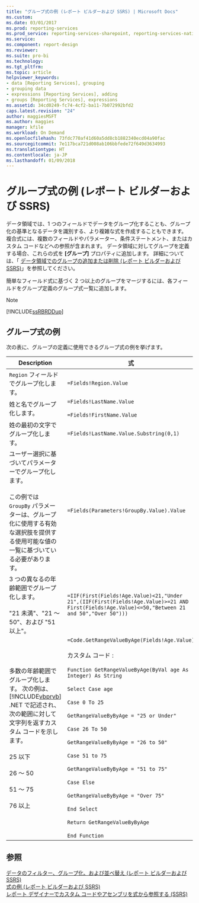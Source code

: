 ```yaml
---
title: "グループ式の例 (レポート ビルダーおよび SSRS) | Microsoft Docs"
ms.custom: 
ms.date: 03/01/2017
ms.prod: reporting-services
ms.prod_service: reporting-services-sharepoint, reporting-services-native
ms.service: 
ms.component: report-design
ms.reviewer: 
ms.suite: pro-bi
ms.technology: 
ms.tgt_pltfrm: 
ms.topic: article
helpviewer_keywords:
- data [Reporting Services], grouping
- grouping data
- expressions [Reporting Services], adding
- groups [Reporting Services], expressions
ms.assetid: 34cd0249-fc74-4cf2-ba11-7b072992bfd2
caps.latest.revision: "24"
author: maggiesMSFT
ms.author: maggies
manager: kfile
ms.workload: On Demand
ms.openlocfilehash: 73fdc770af41d60a5dd8cb1882340ecd04a90fac
ms.sourcegitcommit: 7e117bca721d008ab106bbfede72f649d3634993
ms.translationtype: HT
ms.contentlocale: ja-JP
ms.lasthandoff: 01/09/2018
---
```

# <a name="group-expression-examples-report-builder-and-ssrs"></a>グループ式の例 (レポート ビルダーおよび SSRS)
  データ領域では、1 つのフィールドでデータをグループ化することも、グループ化の基準となるデータを識別する、より複雑な式を作成することもできます。 複合式には、複数のフィールドやパラメーター、条件ステートメント、またはカスタム コードなどへの参照が含まれます。 データ領域に対してグループを定義する場合、これらの式を **[グループ]** プロパティに追加します。 詳細については、「 [データ領域でのグループの追加または削除 &#40;レポート ビルダーおよび SSRS&#41;](../../reporting-services/report-design/add-or-delete-a-group-in-a-data-region-report-builder-and-ssrs.md)」を参照してください。  
  
 簡単なフィールド式に基づく 2 つ以上のグループをマージするには、各フィールドをグループ定義のグループ式一覧に追加します。  
  
> [!NOTE]  
>  [!INCLUDE[ssRBRDDup](../../includes/ssrbrddup-md.md)]  
  
## <a name="examples-of-group-expressions"></a>グループ式の例  
 次の表に、グループの定義に使用できるグループ式の例を挙げます。  
  
|Description|式|  
|-----------------|----------------|  
|`Region` フィールドでグループ化します。|`=Fields!Region.Value`|  
|姓と名でグループ化します。|`=Fields!LastName.Value`<br /><br /> `=Fields!FirstName.Value`|  
|姓の最初の文字でグループ化します。|`=Fields!LastName.Value.Substring(0,1)`|  
|ユーザー選択に基づいてパラメーターでグループ化します。<br /><br /> この例では `GroupBy` パラメーターは、グループ化に使用する有効な選択肢を提供する使用可能な値の一覧に基づいている必要があります。|`=Fields(Parameters!GroupBy.Value).Value`|  
|3 つの異なるの年齢範囲でグループ化します。<br /><br /> "21 未満"、"21 ～ 50"、および "51 以上"。|`=IIF(First(Fields!Age.Value)<21,"Under 21",(IIF(First(Fields!Age.Value)>=21 AND First(Fields!Age.Value)<=50,"Between 21 and 50","Over 50")))`|  
|多数の年齢範囲でグループ化します。 次の例は、 [!INCLUDE[vbprvb](../../includes/vbprvb-md.md)] .NET で記述され、次の範囲に対して文字列を返すカスタム コードを示します。<br /><br /> 25 以下<br /><br /> 26 ～ 50<br /><br /> 51 ～ 75<br /><br /> 76 以上|`=Code.GetRangeValueByAge(Fields!Age.Value)`<br /><br /> カスタム コード :<br /><br /> `Function GetRangeValueByAge(ByVal age As Integer) As String`<br /><br /> `Select Case age`<br /><br /> `Case 0 To 25`<br /><br /> `GetRangeValueByByAge = "25 or Under"`<br /><br /> `Case 26 To 50`<br /><br /> `GetRangeValueByByAge = "26 to 50"`<br /><br /> `Case 51 to 75`<br /><br /> `GetRangeValueByByAge = "51 to 75"`<br /><br /> `Case Else`<br /><br /> `GetRangeValueByByAge = "Over 75"`<br /><br /> `End Select`<br /><br /> `Return GetRangeValueByByAge`<br /><br /> `End Function`|  
  
## <a name="see-also"></a>参照  
 [データのフィルター、グループ化、および並べ替え (レポート ビルダーおよび SSRS)](../../reporting-services/report-design/filter-group-and-sort-data-report-builder-and-ssrs.md)   
 [式の例 (レポート ビルダーおよび SSRS)](../../reporting-services/report-design/expression-examples-report-builder-and-ssrs.md)   
 [レポート デザイナーでカスタム コードやアセンブリを式から参照する (SSRS)](../../reporting-services/report-design/custom-code-and-assembly-references-in-expressions-in-report-designer-ssrs.md)  
  
  
